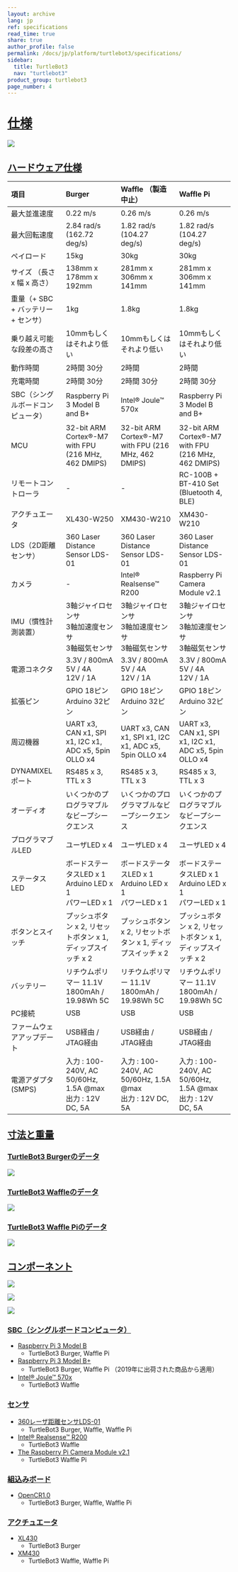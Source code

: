 ```yaml
---
layout: archive
lang: jp
ref: specifications
read_time: true
share: true
author_profile: false
permalink: /docs/jp/platform/turtlebot3/specifications/
sidebar:
  title: TurtleBot3
  nav: "turtlebot3"
product_group: turtlebot3
page_number: 4
---
```


<div style="counter-reset: h1 3"></div>

# [仕様](#specifications)

![](/assets/images/platform/turtlebot3/hardware_setup/turtlebot3_models.png)

## [ハードウェア仕様](#hardware-specifications)

| 項目                              | Burger                                                              | Waffle （製造中止）                                               | Waffle Pi                                                           |
|:-----------------------------------|:--------------------------------------------------------------------|:--------------------------------------------------------------------|:--------------------------------------------------------------------|
| 最大並進速度     | 0.22 m/s                                                            | 0.26 m/s                                                            | 0.26 m/s                                                            |
| 最大回転速度        | 2.84 rad/s (162.72 deg/s)                                           | 1.82 rad/s (104.27 deg/s)                                           | 1.82 rad/s (104.27 deg/s)                                           |
| ペイロード                    | 15kg                                                                | 30kg                                                                | 30kg                                                                |
| サイズ （長さ x 幅 x 高さ）                   | 138mm x 178mm x 192mm                                               | 281mm x 306mm x 141mm                                               | 281mm x 306mm x 141mm                                               |
| 重量（+ SBC + バッテリー + センサ） | 1kg                                                                 | 1.8kg                                                               | 1.8kg                                                               |
| 乗り越え可能な段差の高さ              | 10mmもしくはそれより低い                                                       | 10mmもしくはそれより低い                                                      | 10mmもしくはそれより低い                                                      |
| 動作時間            | 2時間 30分                                                              | 2時間                                                                  | 2時間                                                                  |
| 充電時間             | 2時間 30分                                                              | 2時間 30分                                                              | 2時間 30分                                                              |
| SBC（シングルボードコンピュータ）       | Raspberry Pi 3 Model B and B+                                       | Intel® Joule™ 570x                                                  | Raspberry Pi 3 Model B and B+                                       |
| MCU                                | 32-bit ARM Cortex®-M7 with FPU (216 MHz, 462 DMIPS)                 | 32-bit ARM Cortex®-M7 with FPU (216 MHz, 462 DMIPS)                 | 32-bit ARM Cortex®-M7 with FPU (216 MHz, 462 DMIPS)                 |
| リモートコントローラ                  | -                                                                   | -                                                                   | RC-100B + BT-410 Set (Bluetooth 4, BLE)                             |
| アクチュエータ                           | XL430-W250                                                          | XM430-W210                                                          | XM430-W210                                                          |
| LDS（2D距離センサ）         | 360 Laser Distance Sensor LDS-01                                    | 360 Laser Distance Sensor LDS-01                                    | 360 Laser Distance Sensor LDS-01                                    |
| カメラ                             | -                                                                   | Intel® Realsense™ R200                                              | Raspberry Pi Camera Module v2.1                                     |
| IMU（慣性計測装置）                                | 3軸ジャイロセンサ<br />3軸加速度センサ<br />3軸磁気センサ | 3軸ジャイロセンサ<br />3軸加速度センサ<br />3軸磁気センサ | 3軸ジャイロセンサ<br />3軸加速度センサ<br />3軸磁気センサ |
| 電源コネクタ                   | 3.3V / 800mA<br />5V / 4A<br />12V / 1A                             | 3.3V / 800mA<br />5V / 4A<br />12V / 1A                             | 3.3V / 800mA<br />5V / 4A<br />12V / 1A                             |
| 拡張ピン                    | GPIO 18ピン<br />Arduino 32ピン                                    | GPIO 18ピン<br />Arduino 32ピン                                    | GPIO 18ピン<br />Arduino 32ピン                                    |
| 周辺機器                         | UART x3, CAN x1, SPI x1, I2C x1, ADC x5, 5pin OLLO x4               | UART x3, CAN x1, SPI x1, I2C x1, ADC x5, 5pin OLLO x4               | UART x3, CAN x1, SPI x1, I2C x1, ADC x5, 5pin OLLO x4               |
| DYNAMIXELポート                    | RS485 x 3, TTL x 3                                                  | RS485 x 3, TTL x 3                                                  | RS485 x 3, TTL x 3                                                  |
| オーディオ                              | いくつかのプログラマブルなビープシークエンス                                 | いくつかのプログラマブルなビープシークエンス                                 | いくつかのプログラマブルなビープシークエンス                                 |
| プログラマブルLED                  | ユーザLED x 4                                                        | ユーザLED x 4                                                        | ユーザLED x 4                                                        |
| ステータスLED                        | ボードステータスLED x 1<br />Arduino LED x 1<br />パワーLED x 1        | ボードステータスLED x 1<br />Arduino LED x 1<br />パワーLED x 1        | ボードステータスLED x 1<br />Arduino LED x 1<br />パワーLED x 1        |
| ボタンとスイッチ               | プッシュボタン x 2, リセットボタン x 1, ディップスイッチ x 2                  | プッシュボタン x 2, リセットボタン x 1, ディップスイッチ x 2                  | プッシュボタン x 2, リセットボタン x 1, ディップスイッチ x 2                  |
| バッテリー                            | リチウムポリマー 11.1V 1800mAh / 19.98Wh 5C                          | リチウムポリマー 11.1V 1800mAh / 19.98Wh 5C                          | リチウムポリマー 11.1V 1800mAh / 19.98Wh 5C                          |
| PC接続                      | USB                                                                 | USB                                                                 | USB                                                                 |
| ファームウェアアップデート                   | USB経由 /  JTAG経由                                                  | USB経由 /  JTAG経由                                                  | USB経由 /  JTAG経由                                                  |
| 電源アダプタ(SMPS)               | 入力 : 100-240V, AC 50/60Hz, 1.5A @max<br />出力 : 12V DC, 5A    | 入力 : 100-240V, AC 50/60Hz, 1.5A @max<br />出力 : 12V DC, 5A    | 入力 : 100-240V, AC 50/60Hz, 1.5A @max<br />出力 : 12V DC, 5A    |

## [寸法と重量](#dimension-and-mass)

### [TurtleBot3 Burgerのデータ](#data-of-turtlebot3-burger)

![](/assets/images/platform/turtlebot3/hardware_setup/turtlebot3_dimension1.png)

### [TurtleBot3 Waffleのデータ](#data-of-turtlebot3-waffle)

![](/assets/images/platform/turtlebot3/hardware_setup/turtlebot3_dimension2.png)

### [TurtleBot3 Waffle Piのデータ](#data-of-turtlebot3-waffle-pi)

![](/assets/images/platform/turtlebot3/hardware_setup/turtlebot3_dimension3.png)

## [コンポーネント](#components)

![](/assets/images/platform/turtlebot3/hardware_setup/turtlebot3_burger_components.png)

![](/assets/images/platform/turtlebot3/hardware_setup/turtlebot3_waffle_components.png)

![](/assets/images/platform/turtlebot3/hardware_setup/turtlebot3_waffle_pi_components.png)

### [SBC（シングルボードコンピュータ）](#sbcs)

- [Raspberry Pi 3 Model B](https://www.raspberrypi.org/products/raspberry-pi-3-model-b/)
  - TurtleBot3 Burger, Waffle Pi
- [Raspberry Pi 3 Model B+](https://www.raspberrypi.org/products/raspberry-pi-3-model-b-plus/)
  - TurtleBot3 Burger, Waffle Pi （2019年に出荷された商品から適用）
- [Intel® Joule™ 570x](http://ark.intel.com/products/96414/Intel-Joule-570x-Developer-Kit)
  - TurtleBot3 Waffle

### [センサ](#sensors)

- [360レーザ距離センサLDS-01](/docs/en/platform/turtlebot3/appendix_lds_01/)
  - TurtleBot3 Burger, Waffle, Waffle Pi
- [Intel® Realsense™ R200](https://software.intel.com/en-us/RealSense/R200Camera)
  - TurtleBot3 Waffle
- [The Raspberry Pi Camera Module v2.1](https://www.raspberrypi.org/products/camera-module-v2/)
  - TurtleBot3 Waffle Pi

### [組込みボード](#Embedded-board)

- [OpenCR1.0](/docs/en/platform/turtlebot3/appendix_opencr1_0/)
  - TurtleBot3 Burger, Waffle, Waffle Pi

### [アクチュエータ](#actuators)

- [XL430](/docs/en/dxl/x/xl430-w250/)
  - TurtleBot3 Burger
- [XM430](/docs/en/dxl/x/xm430-w210/)
  - TurtleBot3 Waffle, Waffle Pi
